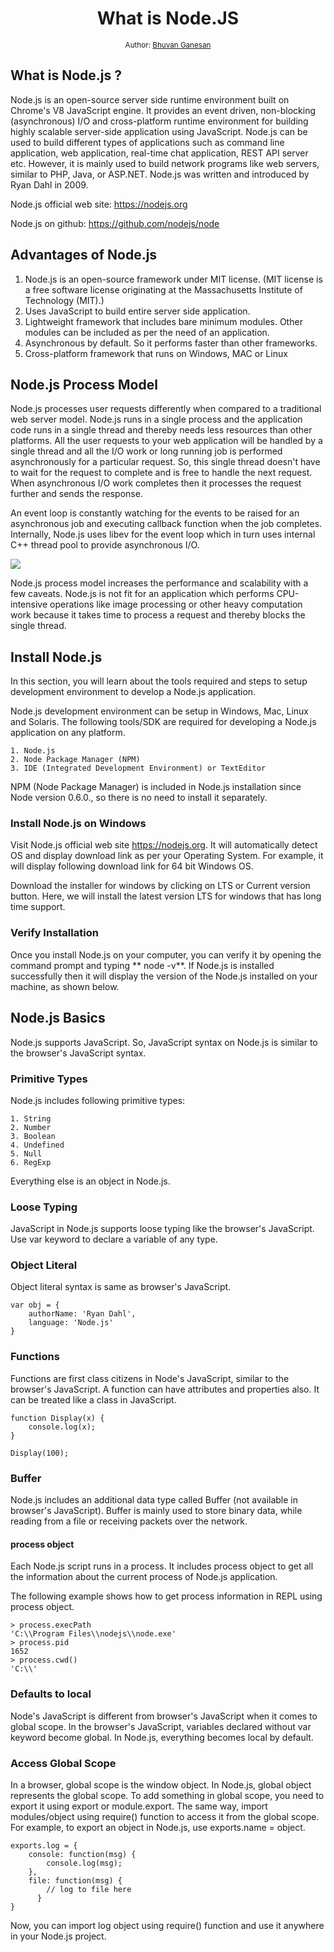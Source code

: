 <div align="center">
  <h1>What is Node.JS</h1>
<sub>Author:
<a href="https://www.linkedin.com/in/bhuvanaganesan-l-2209047a" target="_blank">Bhuvan Ganesan</a><br>
</sub>
</div>

## What is Node.js ?
Node.js is an open-source server side runtime environment built on Chrome's V8 JavaScript engine.
It provides an event driven, non-blocking (asynchronous) I/O and cross-platform runtime environment 
for building highly scalable server-side application using JavaScript.
Node.js can be used to build different types of applications such as command line application, web application, 
real-time chat application, REST API server etc. However, it is mainly used to build network programs like web servers, similar to PHP, Java, or ASP.NET. 
Node.js was written and introduced by Ryan Dahl in 2009. 

 Node.js official web site: https://nodejs.org

Node.js on github: https://github.com/nodejs/node

## Advantages of Node.js
 1. Node.js is an open-source framework under MIT license. (MIT license is a free software license originating at the Massachusetts Institute of Technology (MIT).)
 2. Uses JavaScript to build entire server side application.
 3. Lightweight framework that includes bare minimum modules. Other modules can be included as per the need of an application.
 4. Asynchronous by default. So it performs faster than other frameworks.
 5. Cross-platform framework that runs on Windows, MAC or Linux


## Node.js Process Model

 Node.js processes user requests differently when compared to a traditional web server model. Node.js runs in a single process and the application code runs in a single thread and thereby needs less resources than other platforms. All the user requests to your web application will be handled by a single thread and all the I/O work or long running job is performed asynchronously for a particular request. So, this single thread doesn't have to wait for the request to complete and is free to handle the next request. When asynchronous I/O work completes then it processes the request further and sends the response.

An event loop is constantly watching for the events to be raised for an asynchronous job and executing callback function when the job completes. Internally, Node.js uses libev for the event loop which in turn uses internal C++ thread pool to provide asynchronous I/O.

<img src='nodejs-process-model.webp'/>

Node.js process model increases the performance and scalability with a few caveats. Node.js is not fit for an application which performs CPU-intensive operations like image processing or other heavy computation work because it takes time to process a request and thereby blocks the single thread.

## Install Node.js 

In this section, you will learn about the tools required and steps to setup development environment to develop a Node.js application.

Node.js development environment can be setup in Windows, Mac, Linux and Solaris. The following tools/SDK are required for developing a Node.js application on any platform.

    1. Node.js
    2. Node Package Manager (NPM)
    3. IDE (Integrated Development Environment) or TextEditor

NPM (Node Package Manager) is included in Node.js installation since Node version 0.6.0., so there is no need to install it separately. 

### Install Node.js on Windows

Visit Node.js official web site https://nodejs.org. It will automatically detect OS and display download link as per your Operating System. For example, it will display following download link for 64 bit Windows OS. 

Download the installer for windows by clicking on LTS or Current version button. Here, we will install the latest version LTS for windows that has long time support.

### Verify Installation

Once you install Node.js on your computer, you can verify it by opening the command prompt and typing ** node -v**. If Node.js is installed successfully then it will display the version of the Node.js installed on your machine, as shown below. 

## Node.js Basics

Node.js supports JavaScript. So, JavaScript syntax on Node.js is similar to the browser's JavaScript syntax. 

### Primitive Types
 Node.js includes following primitive types:

    1. String
    2. Number
    3. Boolean
    4. Undefined
    5. Null
    6. RegExp

Everything else is an object in Node.js. 
### Loose Typing

JavaScript in Node.js supports loose typing like the browser's JavaScript. Use var keyword to declare a variable of any type. 

### Object Literal

Object literal syntax is same as browser's JavaScript. 

```
var obj = {
    authorName: 'Ryan Dahl',
    language: 'Node.js'
}
```

### Functions

Functions are first class citizens in Node's JavaScript, similar to the browser's JavaScript. A function can have attributes and properties also. It can be treated like a class in JavaScript. 

```
function Display(x) { 
    console.log(x);
}

Display(100);
```

### Buffer

 Node.js includes an additional data type called Buffer (not available in browser's JavaScript). Buffer is mainly used to store binary data, while reading from a file or receiving packets over the network.
#### process object

Each Node.js script runs in a process. It includes process object to get all the information about the current process of Node.js application.

The following example shows how to get process information in REPL using process object.
```
> process.execPath
'C:\\Program Files\\nodejs\\node.exe'
> process.pid
1652
> process.cwd()
'C:\\' 
```

### Defaults to local

Node's JavaScript is different from browser's JavaScript when it comes to global scope. In the browser's JavaScript, variables declared without var keyword become global. In Node.js, everything becomes local by default.

### Access Global Scope
In a browser, global scope is the window object. In Node.js, global object represents the global scope.
To add something in global scope, you need to export it using export or module.export. The same way, import modules/object using require() function to access it from the global scope.
For example, to export an object in Node.js, use exports.name = object. 

```
exports.log = {
    console: function(msg) {
        console.log(msg);
    },
    file: function(msg) {
        // log to file here
      }
}
```
Now, you can import log object using require() function and use it anywhere in your Node.js project. 
